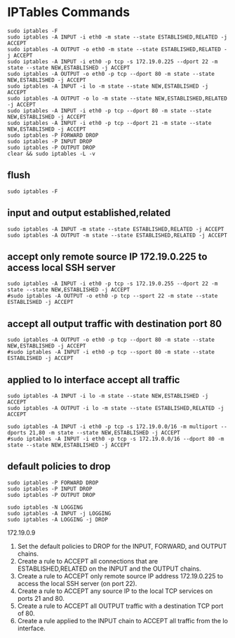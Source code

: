# IPTables Commands #
```
sudo iptables -F
sudo iptables -A INPUT -i eth0 -m state --state ESTABLISHED,RELATED -j ACCEPT
sudo iptables -A OUTPUT -o eth0 -m state --state ESTABLISHED,RELATED -j ACCEPT
sudo iptables -A INPUT -i eth0 -p tcp -s 172.19.0.225 --dport 22 -m state --state NEW,ESTABLISHED -j ACCEPT
sudo iptables -A OUTPUT -o eth0 -p tcp --dport 80 -m state --state NEW,ESTABLISHED -j ACCEPT
sudo iptables -A INPUT -i lo -m state --state NEW,ESTABLISHED -j ACCEPT
sudo iptables -A OUTPUT -o lo -m state --state NEW,ESTABLISHED,RELATED -j ACCEPT
sudo iptables -A INPUT -i eth0 -p tcp --dport 80 -m state --state NEW,ESTABLISHED -j ACCEPT
sudo iptables -A INPUT -i eth0 -p tcp --dport 21 -m state --state NEW,ESTABLISHED -j ACCEPT
sudo iptables -P FORWARD DROP
sudo iptables -P INPUT DROP
sudo iptables -P OUTPUT DROP
clear && sudo iptables -L -v
```

## flush ##
```
sudo iptables -F
```

## input and output established,related ##
```
sudo iptables -A INPUT -m state --state ESTABLISHED,RELATED -j ACCEPT
sudo iptables -A OUTPUT -m state --state ESTABLISHED,RELATED -j ACCEPT
```

## accept only remote source IP 172.19.0.225 to access local SSH server ##
```
sudo iptables -A INPUT -i eth0 -p tcp -s 172.19.0.255 --dport 22 -m state --state NEW,ESTABLISHED -j ACCEPT
#sudo iptables -A OUTPUT -o eth0 -p tcp --sport 22 -m state --state ESTABLISHED -j ACCEPT
```

## accept all output traffic with destination port 80 ##
```
sudo iptables -A OUTPUT -o eth0 -p tcp --dport 80 -m state --state NEW,ESTABLISHED -j ACCEPT
#sudo iptables -A INPUT -i eth0 -p tcp --sport 80 -m state --state ESTABLISHED -j ACCEPT
```

## applied to lo interface accept all traffic ##
```
sudo iptables -A INPUT -i lo -m state --state NEW,ESTABLISHED -j ACCEPT
sudo iptables -A OUTPUT -i lo -m state --state ESTABLISHED,RELATED -j ACCEPT
```

```
sudo iptables -A INPUT -i eth0 -p tcp -s 172.19.0.0/16 -m multiport --dports 21,80 -m state --state NEW,ESTABLISHED -j ACCEPT
#sudo iptables -A INPUT -i eth0 -p tcp -s 172.19.0.0/16 --dport 80 -m state --state NEW,ESTABLISHED -j ACCEPT
```

## default policies to drop ##
```
sudo iptables -P FORWARD DROP
sudo iptables -P INPUT DROP
sudo iptables -P OUTPUT DROP
```
```
sudo iptables -N LOGGING
sudo iptables -A INPUT -j LOGGING
sudo iptables -A LOGGING -j DROP
```

172.19.0.9
1. Set the default policies to DROP for the INPUT, FORWARD, and OUTPUT chains.
2. Create a rule to ACCEPT all connections that are ESTABLISHED,RELATED on the INPUT and the OUTPUT chains.
3. Create a rule to ACCEPT only remote source IP address 172.19.0.225 to access the local SSH server (on port 22).
4. Create a rule to ACCEPT any source IP to the local TCP services on ports 21 and 80.
5. Create a rule to ACCEPT all OUTPUT traffic with a destination TCP port of 80.
6. Create a rule applied to the INPUT chain to ACCEPT all traffic from the lo interface.
